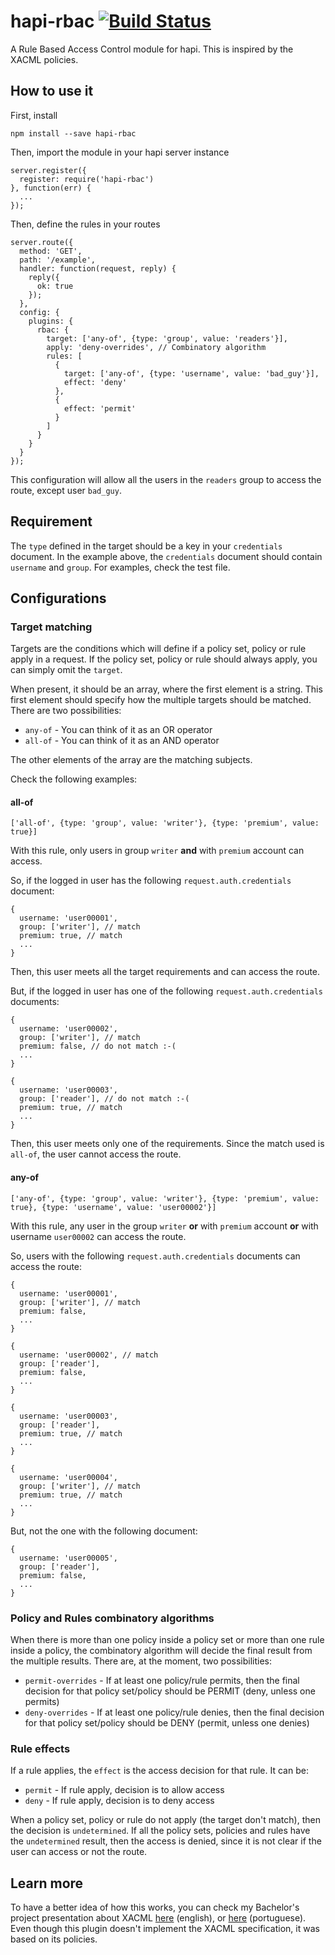 # hapi-rbac [![Build Status](https://travis-ci.org/franciscogouveia/hapi-rbac.svg?branch=master)](https://travis-ci.org/franciscogouveia/hapi-rbac)

A Rule Based Access Control module for hapi. This is inspired by the XACML policies.

## How to use it

First, install

```
npm install --save hapi-rbac
```

Then, import the module in your hapi server instance

```
server.register({
  register: require('hapi-rbac')
}, function(err) {
  ...
});
```

Then, define the rules in your routes

```
server.route({
  method: 'GET',
  path: '/example',
  handler: function(request, reply) {
    reply({
      ok: true
    });
  },
  config: {
    plugins: {
      rbac: {
        target: ['any-of', {type: 'group', value: 'readers'}],
        apply: 'deny-overrides', // Combinatory algorithm
        rules: [
          {
            target: ['any-of', {type: 'username', value: 'bad_guy'}],
            effect: 'deny'
          },
          {
            effect: 'permit'
          }
        ]
      }
    }
  }
});
```

This configuration will allow all the users in the `readers` group to access the route, except user `bad_guy`.

## Requirement

The `type` defined in the target should be a key in your `credentials` document. In the example above, the `credentials` document should contain `username` and `group`. For examples, check the test file.

## Configurations

### Target matching

Targets are the conditions which will define if a policy set, policy or rule apply in a request. If the policy set, policy or rule should always apply, you can simply omit the `target`.

When present, it should be an array, where the first element is a string. This first element should specify how the multiple targets should be matched. There are two possibilities:

* `any-of` - You can think of it as an OR operator
* `all-of` - You can think of it as an AND operator

The other elements of the array are the matching subjects.

Check the following examples:

#### all-of

```
['all-of', {type: 'group', value: 'writer'}, {type: 'premium', value: true}]
```

With this rule, only users in group `writer` **and** with `premium` account can access.

So, if the logged in user has the following `request.auth.credentials` document:

```
{
  username: 'user00001',
  group: ['writer'], // match
  premium: true, // match
  ...
}
```

Then, this user meets all the target requirements and can access the route.

But, if the logged in user has one of the following `request.auth.credentials` documents:

```
{
  username: 'user00002',
  group: ['writer'], // match
  premium: false, // do not match :-(
  ...
}
```

```
{
  username: 'user00003',
  group: ['reader'], // do not match :-(
  premium: true, // match
  ...
}
```

Then, this user meets only one of the requirements. Since the match used is `all-of`, the user cannot access the route.

#### any-of

```
['any-of', {type: 'group', value: 'writer'}, {type: 'premium', value: true}, {type: 'username', value: 'user00002'}]
```

With this rule, any user in the group `writer` **or** with `premium` account **or** with username `user00002` can access the route.

So, users with the following `request.auth.credentials` documents can access the route:

```
{
  username: 'user00001',
  group: ['writer'], // match
  premium: false,
  ...
}
```

```
{
  username: 'user00002', // match
  group: ['reader'],
  premium: false,
  ...
}
```

```
{
  username: 'user00003',
  group: ['reader'],
  premium: true, // match
  ...
}
```

```
{
  username: 'user00004',
  group: ['writer'], // match
  premium: true, // match
  ...
}
```

But, not the one with the following document:

```
{
  username: 'user00005',
  group: ['reader'],
  premium: false,
  ...
}
```

### Policy and Rules combinatory algorithms

When there is more than one policy inside a policy set or more than one rule inside a policy, the combinatory algorithm will decide the final result from the multiple results. There are, at the moment, two possibilities:

* `permit-overrides` - If at least one policy/rule permits, then the final decision for that policy set/policy should be PERMIT (deny, unless one permits)
* `deny-overrides` - If at least one policy/rule denies, then the final decision for that policy set/policy should be DENY (permit, unless one denies)

### Rule effects

If a rule applies, the `effect` is the access decision for that rule. It can be:

* `permit` - If rule apply, decision is to allow access
* `deny` - If rule apply, decision is to deny access

When a policy set, policy or rule do not apply (the target don't match), then the decision is `undetermined`. If all the policy sets, policies and rules have the `undetermined` result, then the access is denied, since it is not clear if the user can access or not the route.

## Learn more

To have a better idea of how this works, you can check my Bachelor's project presentation about XACML [here](http://helios.av.it.pt/attachments/download/559/_en_XACML.PAPOX.Presentation.pdf) (english), or [here](http://helios.av.it.pt/attachments/download/557/_pt_XACML.PAPOX.Presentation.pdf) (portuguese). Even though this plugin doesn't implement the XACML specification, it was based on its policies.
